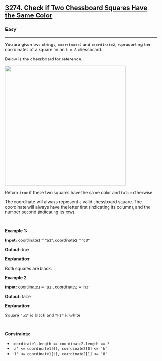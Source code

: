 <h2><a href="https://leetcode.com/problems/check-if-two-chessboard-squares-have-the-same-color/">3274. Check if Two Chessboard Squares Have the Same Color</a></h2><h3>Easy</h3><hr><div><p>You are given two strings, <code style="font-family: monospace, Bangla336, sans-serif;">coordinate1</code> and <code style="font-family: monospace, Bangla336, sans-serif;">coordinate2</code>, representing the coordinates of a square on an <code style="font-family: monospace, Bangla336, sans-serif;">8 x 8</code> chessboard.</p>

<p>Below is the chessboard for reference.</p>

<p><img alt="" src="https://assets.leetcode.com/uploads/2024/07/17/screenshot-2021-02-20-at-22159-pm.png" style="width: 400px; height: 396px;"></p>

<p>Return <code style="font-family: monospace, Bangla336, sans-serif;">true</code> if these two squares have the same color and <code style="font-family: monospace, Bangla336, sans-serif;">false</code> otherwise.</p>

<p>The coordinate will always represent a valid chessboard square. The coordinate will always have the letter first (indicating its column), and the number second (indicating its row).</p>

<p>&nbsp;</p>
<p><strong class="example">Example 1:</strong></p>

<div class="example-block">
<p><strong>Input:</strong> <span class="example-io" style="font-family: Menlo, Bangla336, sans-serif;">coordinate1 = "a1", coordinate2 = "c3"</span></p>

<p><strong>Output:</strong> <span class="example-io" style="font-family: Menlo, Bangla336, sans-serif;">true</span></p>

<p><strong>Explanation:</strong></p>

<p>Both squares are black.</p>
</div>

<p><strong class="example">Example 2:</strong></p>

<div class="example-block">
<p><strong>Input:</strong> <span class="example-io" style="font-family: Menlo, Bangla336, sans-serif;">coordinate1 = "a1", coordinate2 = "h3"</span></p>

<p><strong>Output:</strong> <span class="example-io" style="font-family: Menlo, Bangla336, sans-serif;">false</span></p>

<p><strong>Explanation:</strong></p>

<p>Square <code style="font-family: monospace, Bangla336, sans-serif;">"a1"</code> is black and <code style="font-family: monospace, Bangla336, sans-serif;">"h3"</code> is white.</p>
</div>

<p>&nbsp;</p>
<p><strong>Constraints:</strong></p>

<ul>
	<li><code style="font-family: monospace, Bangla336, sans-serif;">coordinate1.length == coordinate2.length == 2</code></li>
	<li><code style="font-family: monospace, Bangla336, sans-serif;">'a' &lt;= coordinate1[0], coordinate2[0] &lt;= 'h'</code></li>
	<li><code style="font-family: monospace, Bangla336, sans-serif;">'1' &lt;= coordinate1[1], coordinate2[1] &lt;= '8'</code></li>
</ul>
</div>